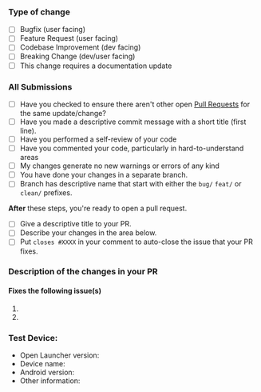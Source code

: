 ### Type of change <!-- required to be filled in -->

<!-- Please delete options that are not relevant. -->

- [ ] Bugfix (user facing) <!-- non-breaking change which fixes an issue -->
- [ ] Feature Request (user facing) <!-- non-breaking change which adds functionality -->
- [ ] Codebase Improvement (dev facing) <!-- non-breaking change which refines the code base -->
- [ ] Breaking Change (dev/user facing) <!--fix or feature that would cause existing functionality to not work as expected -->
- [ ] This change requires a documentation update

### All Submissions <!-- to be checked but remove any that are not required -->

- [ ] Have you checked to ensure there aren't other open [Pull Requests](../../../pulls) for the same update/change? <!-- required -->
- [ ] Have you made a descriptive commit message with a short title (first line). <!-- required -->
- [ ] Have you performed a self-review of your code <!-- required -->
- [ ] Have you commented your code, particularly in hard-to-understand areas <!-- required -->
- [ ] My changes generate no new warnings or errors of any kind <!-- required -->
- [ ] You have done your changes in a separate branch. <!-- required -->
- [ ] Branch has descriptive name that start with either the `bug/` `feat/` or `clean/`  prefixes. <!-- required --> 
<!-- Good examples are: 'bug/signin-issue' 'feat/issue-templates' or 'clean/code-change-to-app-draw'. -->

**After** these steps, you're ready to open a pull request.

- [ ] Give a descriptive title to your PR. <!-- required -->
- [ ] Describe your changes in the area below. <!-- required -->
- [ ] Put `closes #XXXX` in your comment to auto-close the issue that your PR fixes. <!--- Please delete if not relevant. -->

### Description of the changes in your PR

<!-- 
Please include a summary of the changes and the related issue. 
Please also include relevant motivation and context. 
List any dependencies that are required for this change. 
-->

#### Fixes the following issue(s) <!-- This section can be removed if this is a new feature and not a issue. -->

1.
2.

### Test Device: <!-- required -->
- Open Launcher version:
- Device name:
- Android version:
- Other information:
